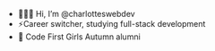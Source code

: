 - 👩🏽‍💻 Hi, I’m @charlotteswebdev
- ⚡Career switcher, studying full-stack development
- 🍁 Code First Girls Autumn alumni

<!---
charlotteswebdev/charlotteswebdev is a ✨ special ✨ repository because its `README.md` (this file) appears on your GitHub profile.
You can click the Preview link to take a look at your changes.
--->
